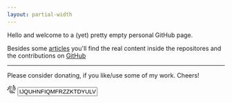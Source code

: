 ```yaml
---
layout: partial-width
---
```


Hello and welcome to a (yet) pretty empty personal GitHub page.

Besides some <a class="nav-link" href="{{ 'posts.html' | relative_url }}">articles</a> you'll
find the real content inside the repositores and the contributions on <a href="https://github.com/error418">GitHub</a>

<github-repos user="error418"></github-repos>

---

Please consider donating, if you like/use some of my work. Cheers! <i class="fa fa-smile-o"></i>

<div class="input-group">
    <span class="input-group-addon" title="IOTA"><img src="media/IOTA.svg" width="20" height="20" /></span>
    <input id="iota-address" type="text" class="form-control" value="IJQUHNFIQMFRZZKTDYULVXPMBDJHNQZCMTZRGLHJNMJJKYIIPSLJKBGUGQ9ZVW9QZTWOPSW9SKBPMODSXOFRFKNKQW" readonly>
    <script>
        $("#iota-address").click(function () {
            $(this).select();
        });
    </script>
</div>